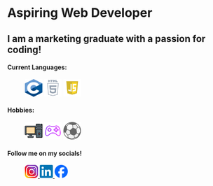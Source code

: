 # Aspiring Web Developer

## I am a marketing graduate with a passion for coding!
#### Current Languages:
<figure>
  <div> <img src="c.png" width=40 height=40> <img src="html.png" width=40 height=40> <img src="js.png" width=40 height=40> </div>
</figure>

#### Hobbies:
<figure>
  <div> <img src="computer.png" width=40 height=40> <img src="controller.png" width=40 height=40> <img src="ball.png" width=40 height=40> </div>
</figure>

#### Follow me on my socials!

<figure>
  <div id="badges">
    <a href="https://www.instagram.com/gtouf7">
      <img src="insta.png" width=30 height=30>
    </a>
    <a href="https://www.linkedin/georgiostoufexis7](https://www.linkedin.com/in/georgiostoufexis7/">
      <img src="linkedin.png" width=30 height=30>
    </a>
    <a href="https://www.facebook.com/giorgostoufexis30">
      <img src="fb.png" width=30 height=30>
    </a>
  </div>
</figure>




<!--
**gtouf7/gtouf7** is a ✨ _special_ ✨ repository because its `README.md` (this file) appears on your GitHub profile.

Here are some ideas to get you started:

- 🔭 I’m currently working on ...
- 🌱 I’m currently learning ...
- 👯 I’m looking to collaborate on ...
- 🤔 I’m looking for help with ...
- 💬 Ask me about ...
- 📫 How to reach me: ...
- 😄 Pronouns: ...
- ⚡ Fun fact: ...
-->
